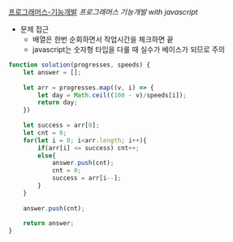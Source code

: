 [프로그래머스-기능개발](https://programmers.co.kr/learn/courses/30/lessons/42586?language=javascript)
*프로그래머스 기능개발 with javascript*

- 문제 접근
    - 배열은 한번 순회하면서 작업시간을 체크하면 끝
    - javascript는 숫자형 타입을 다룰 때 실수가 베이스가 되므로 주의

```javascript
function solution(progresses, speeds) {
    let answer = [];
    
    let arr = progresses.map((v, i) => {
        let day = Math.ceil((100 - v)/speeds[i]);
        return day;
    })
    
    let success = arr[0];
    let cnt = 0;
    for(let i = 0; i<arr.length; i++){
        if(arr[i] <= success) cnt++;
        else{
            answer.push(cnt);
            cnt = 0;
            success = arr[i--];
        }
    }
    
    answer.push(cnt);
    
    return answer;
}
```